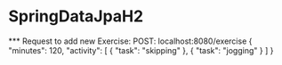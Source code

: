# SpringDataJpaH2

*** Request to add new Exercise: POST: localhost:8080/exercise { "minutes": 120, "activity": [ { "task": "skipping" }, { "task": "jogging" } ] }
